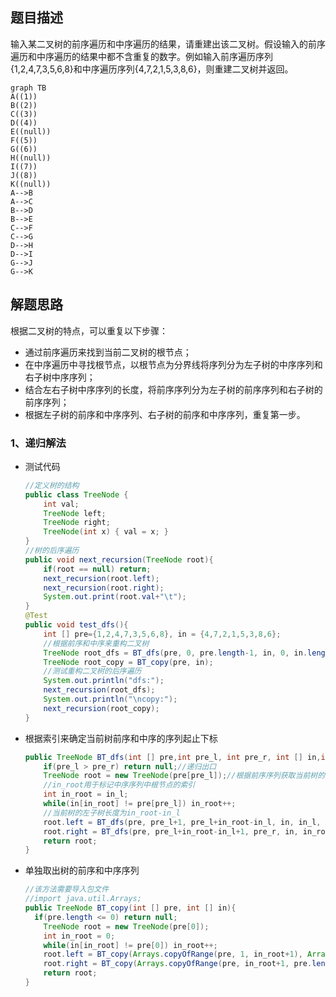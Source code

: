 ## 题目描述

输入某二叉树的前序遍历和中序遍历的结果，请重建出该二叉树。假设输入的前序遍历和中序遍历的结果中都不含重复的数字。例如输入前序遍历序列{1,2,4,7,3,5,6,8}和中序遍历序列{4,7,2,1,5,3,8,6}，则重建二叉树并返回。

```mermaid
graph TB
A((1))
B((2))
C((3))
D((4))
E((null))
F((5))
G((6))
H((null))
I((7))
J((8))
K((null))
A-->B
A-->C
B-->D
B-->E
C-->F
C-->G
D-->H
D-->I
G-->J
G-->K
```





## 解题思路

根据二叉树的特点，可以重复以下步骤：

* 通过前序遍历来找到当前二叉树的根节点；
* 在中序遍历中寻找根节点，以根节点为分界线将序列分为左子树的中序序列和右子树中序序列；
* 结合左右子树中序序列的长度，将前序序列分为左子树的前序序列和右子树的前序序列；
* 根据左子树的前序和中序序列、右子树的前序和中序序列，重复第一步。

### 1、递归解法

* 测试代码

  ```Java
  //定义树的结构
  public class TreeNode {
      int val;
      TreeNode left;
      TreeNode right;
      TreeNode(int x) { val = x; }
  }
  //树的后序遍历
  public void next_recursion(TreeNode root){
      if(root == null) return;
      next_recursion(root.left);
      next_recursion(root.right);
      System.out.print(root.val+"\t");
  }
  @Test
  public void test_dfs(){
      int [] pre={1,2,4,7,3,5,6,8}, in = {4,7,2,1,5,3,8,6};
      //根据前序和中序来重构二叉树
      TreeNode root_dfs = BT_dfs(pre, 0, pre.length-1, in, 0, in.length-1);
      TreeNode root_copy = BT_copy(pre, in);
      //测试重构二叉树的后序遍历
      System.out.println("dfs:");
      next_recursion(root_dfs);
      System.out.println("\ncopy:");
      next_recursion(root_copy);
  }
  ```

* 根据索引来确定当前树前序和中序的序列起止下标

  ```Java
  public TreeNode BT_dfs(int [] pre,int pre_l, int pre_r, int [] in,int in_l, int in_r) {
      if(pre_l > pre_r) return null;//递归出口
      TreeNode root = new TreeNode(pre[pre_l]);//根据前序序列获取当前树的根节点
      //in_root用于标记中序序列中根节点的索引
      int in_root = in_l;
      while(in[in_root] != pre[pre_l]) in_root++;
      //当前树的左子树长度为in_root-in_l
      root.left = BT_dfs(pre, pre_l+1, pre_l+in_root-in_l, in, in_l, in_root-1);
      root.right = BT_dfs(pre, pre_l+in_root-in_l+1, pre_r, in, in_root+1, in_r);
      return root;
  }
  ```

* 单独取出树的前序和中序序列

  ```Java
  //该方法需要导入包文件
  //import java.util.Arrays;
  public TreeNode BT_copy(int [] pre, int [] in){
  	if(pre.length <= 0) return null;
      TreeNode root = new TreeNode(pre[0]);
      int in_root = 0;
      while(in[in_root] != pre[0]) in_root++;
      root.left = BT_copy(Arrays.copyOfRange(pre, 1, in_root+1), Arrays.copyOfRange(in, 0, in_root));
      root.right = BT_copy(Arrays.copyOfRange(pre, in_root+1, pre.length), Arrays.copyOfRange(in, in_root+1, in.length));
      return root;
  }
  ```

  